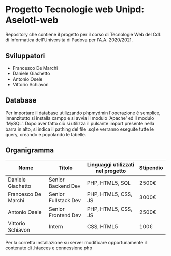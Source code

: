 # Progetto Tecnologie web Unipd: Aselotl-web

Repository che contiene il progetto per il corso di Tecnologie Web del CdL di Informatica dell'Università di Padova per l'A.A. 2020/2021.

## Sviluppatori

- Francesco De Marchi
- Daniele Giachetto
- Antonio Osele
- Vittorio Schiavon

## Database

Per importare il database utilizzando phpmydmin l'operazione è semplice, innanzitutto si installa xampp e si avvia il modulo 'Apache' ed il modulo 'MySQL'. Dopo aver fatto ciò si utilizza il pulsante import presente nella barra in alto, si indica il pathing del file .sql e verranno eseguite tutte le query, creando e popolando le tabelle.


## Organigramma

| Nome                | Titolo               | Linguaggi utilizzati nel progetto | Stipendio |
|---------------------|----------------------|-----------------------------------|-----------|
| Daniele Giachetto   | Senior Backend Dev   | PHP, HTML5, SQL                   | 2500€     |
| Francesco De Marchi | Senior Fullstack Dev | PHP, HTML5, CSS, JS               | 3000€     |
| Antonio Osele       | Senior Frontend Dev  | PHP, HTML5, CSS, JS               | 2500€     |
| Vittorio Schiavon   | Intern               | CSS, HTML5                        | 100€      |





Per la corretta installazione su server modificare opportunamente il contenuto di .htacces e connessione.php
